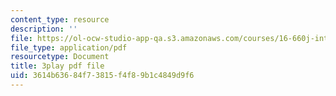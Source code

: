 ```yaml
---
content_type: resource
description: ''
file: https://ol-ocw-studio-app-qa.s3.amazonaws.com/courses/16-660j-introduction-to-lean-six-sigma-methods-january-iap-2012/3614b63684f73815f4f89b1c4849d9f6_z1KloN7Ub0M.pdf
file_type: application/pdf
resourcetype: Document
title: 3play pdf file
uid: 3614b636-84f7-3815-f4f8-9b1c4849d9f6
---
```

